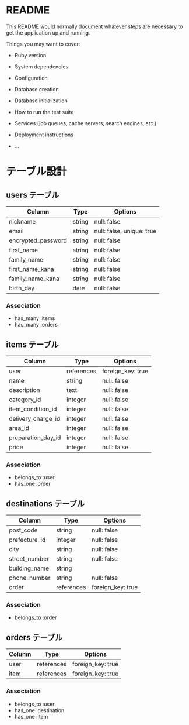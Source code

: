 # README

This README would normally document whatever steps are necessary to get the
application up and running.

Things you may want to cover:

* Ruby version

* System dependencies

* Configuration

* Database creation

* Database initialization

* How to run the test suite

* Services (job queues, cache servers, search engines, etc.)

* Deployment instructions

* ...

# テーブル設計

## users テーブル

| Column             | Type   | Options                   |
| ------------------ | ------ | ------------------------- |
| nickname           | string | null: false               |
| email              | string | null: false, unique: true |
| encrypted_password | string | null: false               |
| first_name         | string | null: false               |
| family_name        | string | null: false               |
| first_name_kana    | string | null: false               |
| family_name_kana   | string | null: false               |
| birth_day          | date   | null: false               |

### Association
* has_many :items
* has_many :orders

## items テーブル

| Column             | Type         | Options           |
| ------------------ | ------------ | ----------------- |
| user               | references   | foreign_key: true |
| name               | string       | null: false       |
| description        | text         | null: false       |
| category_id        | integer      | null: false       |
| item_condition_id  | integer      | null: false       |
| delivery_charge_id | integer      | null: false       |
| area_id            | integer      | null: false       |
| preparation_day_id | integer      | null: false       |
| price              | integer      | null: false       |

### Association
* belongs_to :user
* has_one :order

## destinations テーブル

| Column        | Type       | Options           |
| ------------- | ---------- | ------------------|
| post_code     | string     | null: false       |
| prefecture_id | integer    | null: false       |
| city          | string     | null: false       |
| street_number | string     | null: false       |
| building_name | string     |                   |
| phone_number  | string     | null: false       |
| order         | references | foreign_key: true |

### Association
* belongs_to :order

## orders テーブル

| Column      | Type       | Options           |
| ----------- | -----------| ----------------- |
| user        | references | foreign_key: true |
| item        | references | foreign_key: true |

### Association
* belongs_to :user
* has_one :destination
* has_one :item 
